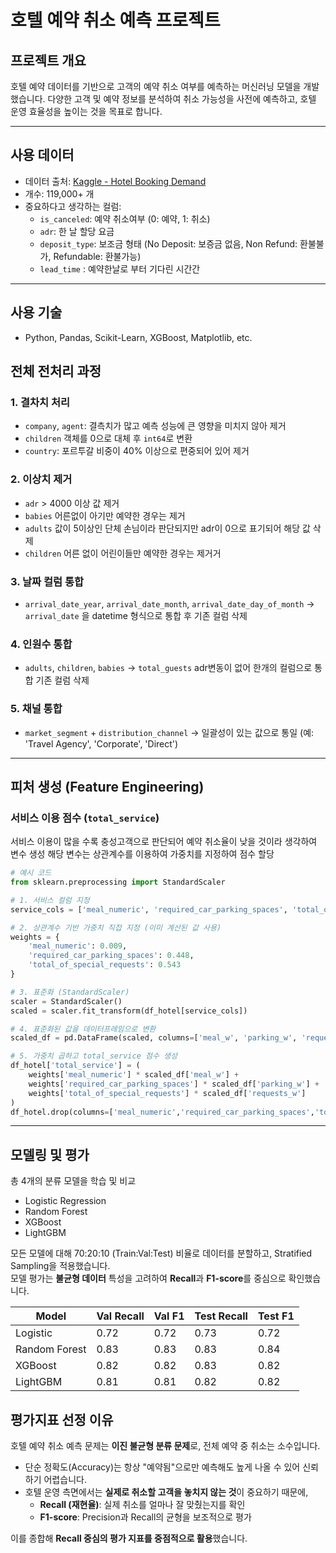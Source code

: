 # 호텔 예약 취소 예측 프로젝트

## 프로젝트 개요
호텔 예약 데이터를 기반으로 고객의 예약 취소 여부를 예측하는 머신러닝 모델을 개발했습니다. 다양한 고객 및 예약 정보를 분석하여 취소 가능성을 사전에 예측하고, 호텔 운영 효율성을 높이는 것을 목표로 합니다.

---

## 사용 데이터
* 데이터 출처: [Kaggle - Hotel Booking Demand](https://www.kaggle.com/datasets/jessemostipak/hotel-booking-demand)
* 개수: 119,000+ 개
* 중요하다고 생각하는 컬럼:
  * `is_canceled`: 예약 취소여부 (0: 예약, 1: 취소)
  * `adr`: 한 날 할당 요금
  * `deposit_type`: 보조금 형태 (No Deposit: 보증금 없음, Non Refund: 환불불가, Refundable: 환불가능)
  * `lead_time` : 예약한날로 부터 기다린 시간간
---

## 사용 기술
* Python, Pandas, Scikit-Learn, XGBoost, Matplotlib, etc.

## 전체 전처리 과정
### 1. 결차치 처리
* `company`, `agent`: 결측치가 많고 예측 성능에 큰 영향을 미치지 않아 제거
* `children` 객체를 0으로 대체 후 `int64`로 변환
* `country`: 포르투갈 비중이 40% 이상으로 편중되어 있어 제거

### 2. 이상치 제거
* `adr` > 4000 이상 값 제거
* `babies` 어른없이 아기만 예약한 경우는 제거
* `adults` 값이 5이상인 단체 손님이라 판단되지만 adr이 0으로 표기되어 해당 값 삭제
* `children` 어른 없이 어린이들만 예약한 경우는 제거거 

### 3. 날짜 컬럼 통합
* `arrival_date_year`, `arrival_date_month`, `arrival_date_day_of_month` → `arrival_date` 을 datetime 형식으로 통합 후 기존 컬럼 삭제

### 4. 인원수 통합
* `adults`, `children`, `babies` → `total_guests` adr변동이 없어 한개의 컬럼으로 통합 기존 컬럼 삭제

### 5. 채널 통합
* `market_segment` + `distribution_channel` → 일괄성이 있는 값으로 통일 (예: 'Travel Agency', 'Corporate', 'Direct')

---

## 피처 생성 (Feature Engineering)

### 서비스 이용 점수 (`total_service`)
서비스 이용이 많을 수록 충성고객으로 판단되어 예약 취소율이 낮을 것이라 생각하여 변수 생성
해당 변수는 상관계수를 이용하여 가중치를 지정하여 점수 할당

```python
# 예시 코드
from sklearn.preprocessing import StandardScaler

# 1. 서비스 컬럼 지정
service_cols = ['meal_numeric', 'required_car_parking_spaces', 'total_of_special_requests']

# 2. 상관계수 기반 가중치 직접 지정 (이미 계산된 값 사용)
weights = {
    'meal_numeric': 0.009,  
    'required_car_parking_spaces': 0.448,
    'total_of_special_requests': 0.543
}

# 3. 표준화 (StandardScaler)
scaler = StandardScaler()
scaled = scaler.fit_transform(df_hotel[service_cols])

# 4. 표준화된 값을 데이터프레임으로 변환
scaled_df = pd.DataFrame(scaled, columns=['meal_w', 'parking_w', 'requests_w'])

# 5. 가중치 곱하고 total_service 점수 생성
df_hotel['total_service'] = (
    weights['meal_numeric'] * scaled_df['meal_w'] +
    weights['required_car_parking_spaces'] * scaled_df['parking_w'] +
    weights['total_of_special_requests'] * scaled_df['requests_w']
)
df_hotel.drop(columns=['meal_numeric','required_car_parking_spaces','total_of_special_requests'], inplace=True)
```
---


##  모델링 및 평가

총 4개의 분류 모델을 학습 및 비교

- Logistic Regression 
- Random Forest
- XGBoost 
- LightGBM 

모든 모델에 대해 70:20:10 (Train:Val:Test) 비율로 데이터를 분할하고, Stratified Sampling을 적용했습니다.  
모델 평가는 **불균형 데이터** 특성을 고려하여 **Recall**과 **F1-score**를 중심으로 확인했습니다.

| Model          | Val Recall | Val F1 | Test Recall | Test F1 |
|----------------|------------|--------|--------------|---------|
| Logistic       | 0.72       | 0.72   | 0.73         | 0.72    |
| Random Forest  | 0.83       | 0.83   | 0.83         | 0.84    |
| XGBoost        | 0.82       | 0.82   | 0.83         | 0.82    |
| LightGBM       | 0.81       | 0.81   | 0.82         | 0.82    |


## 평가지표 선정 이유

호텔 예약 취소 예측 문제는 **이진 불균형 분류 문제**로, 전체 예약 중 취소는 소수입니다.

- 단순 정확도(Accuracy)는 항상 "예약됨"으로만 예측해도 높게 나올 수 있어 신뢰하기 어렵습니다.
- 호텔 운영 측면에서는 **실제로 취소할 고객을 놓치지 않는 것**이 중요하기 때문에,
  - **Recall (재현율)**: 실제 취소를 얼마나 잘 맞췄는지를 확인
  - **F1-score**: Precision과 Recall의 균형을 보조적으로 평가

이를 종합해 **Recall 중심의 평가 지표를 중점적으로 활용**했습니다.